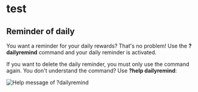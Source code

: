# test

## Reminder of daily

You want a reminder for your daily rewards? That's no problem! Use the **?dailyremind** command and your daily reminder is activated.

If you want to delete the daily reminder, you must only use the command again. You don't understand the command? Use **?help dailyremind**:

![Help message of ?dailyremind](https://i.imgur.com/ZY1Gsde.png)

